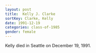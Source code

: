 ```yaml
---
layout: post
title:  Kelly J. Clarke
sortKey: Clarke, Kelly
date: 1991-12-19
categories: class-of-1985
gender: female
---
```

Kelly died in Seattle on December 19, 1991.
